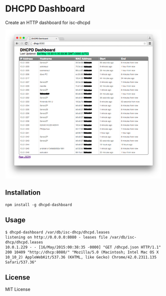 DHCPD Dashboard
===============

Create an HTTP dashboard for isc-dhcpd

![screenshot](/screenshots/dhcpd-dashboard-1.png)

Installation
------------

    npm install -g dhcpd-dashboard

Usage
-----

    $ dhcpd-dashboard /var/db/isc-dhcp/dhcpd.leases
    listening on http://0.0.0.0:8080 - leases file /var/db/isc-dhcp/dhcpd.leases
    10.0.1.229 - - [16/May/2015:00:38:35 -0000] "GET /dhcpd.json HTTP/1.1" 200 10409 "http://dhcp:8080/" "Mozilla/5.0 (Macintosh; Intel Mac OS X 10_10_2) AppleWebKit/537.36 (KHTML, like Gecko) Chrome/42.0.2311.135 Safari/537.36"

License
-------

MIT License
